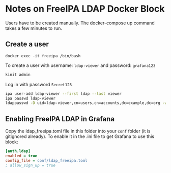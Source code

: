# Notes on FreeIPA LDAP Docker Block

Users have to be created manually. The docker-compose up command takes a few minutes to run.

## Create a user

`docker exec -it freeipa /bin/bash`

To create a user with username: `ldap-viewer` and password: `grafana123`

```bash
kinit admin
```

Log in with password `Secret123`

```bash
ipa user-add ldap-viewer --first ldap --last viewer
ipa passwd ldap-viewer
ldappasswd -D uid=ldap-viewer,cn=users,cn=accounts,dc=example,dc=org -w test -a test -s grafana123
```

## Enabling FreeIPA LDAP in Grafana

Copy the ldap_freeipa.toml file in this folder into your `conf` folder (it is gitignored already). To enable it in the .ini file to get Grafana to use this block:

```ini
[auth.ldap]
enabled = true
config_file = conf/ldap_freeipa.toml
; allow_sign_up = true
```
